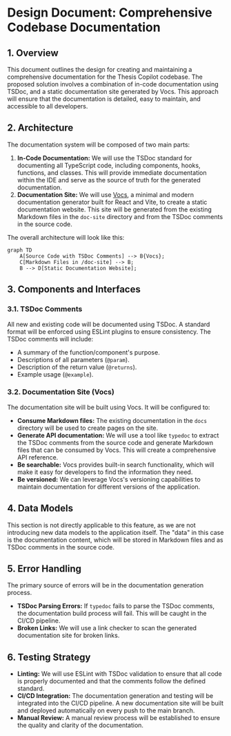 # Design Document: Comprehensive Codebase Documentation

## 1. Overview

This document outlines the design for creating and maintaining a comprehensive documentation for the Thesis Copilot codebase. The proposed solution involves a combination of in-code documentation using TSDoc, and a static documentation site generated by Vocs. This approach will ensure that the documentation is detailed, easy to maintain, and accessible to all developers.

## 2. Architecture

The documentation system will be composed of two main parts:

1.  **In-Code Documentation:** We will use the TSDoc standard for documenting all TypeScript code, including components, hooks, functions, and classes. This will provide immediate documentation within the IDE and serve as the source of truth for the generated documentation.
2.  **Documentation Site:** We will use [Vocs](https://vocs.dev/), a minimal and modern documentation generator built for React and Vite, to create a static documentation website. This site will be generated from the existing Markdown files in the `doc-site` directory and from the TSDoc comments in the source code.

The overall architecture will look like this:

```mermaid
graph TD
    A[Source Code with TSDoc Comments] --> B{Vocs};
    C[Markdown Files in /doc-site] --> B;
    B --> D[Static Documentation Website];
```

## 3. Components and Interfaces

### 3.1. TSDoc Comments

All new and existing code will be documented using TSDoc. A standard format will be enforced using ESLint plugins to ensure consistency. The TSDoc comments will include:

- A summary of the function/component's purpose.
- Descriptions of all parameters (`@param`).
- Description of the return value (`@returns`).
- Example usage (`@example`).

### 3.2. Documentation Site (Vocs)

The documentation site will be built using Vocs. It will be configured to:

- **Consume Markdown files:** The existing documentation in the `docs` directory will be used to create pages on the site.
- **Generate API documentation:** We will use a tool like `typedoc` to extract the TSDoc comments from the source code and generate Markdown files that can be consumed by Vocs. This will create a comprehensive API reference.
- **Be searchable:** Vocs provides built-in search functionality, which will make it easy for developers to find the information they need.
- **Be versioned:** We can leverage Vocs's versioning capabilities to maintain documentation for different versions of the application.

## 4. Data Models

This section is not directly applicable to this feature, as we are not introducing new data models to the application itself. The "data" in this case is the documentation content, which will be stored in Markdown files and as TSDoc comments in the source code.

## 5. Error Handling

The primary source of errors will be in the documentation generation process.

- **TSDoc Parsing Errors:** If `typedoc` fails to parse the TSDoc comments, the documentation build process will fail. This will be caught in the CI/CD pipeline.
- **Broken Links:** We will use a link checker to scan the generated documentation site for broken links.

## 6. Testing Strategy

- **Linting:** We will use ESLint with TSDoc validation to ensure that all code is properly documented and that the comments follow the defined standard.
- **CI/CD Integration:** The documentation generation and testing will be integrated into the CI/CD pipeline. A new documentation site will be built and deployed automatically on every push to the main branch.
- **Manual Review:** A manual review process will be established to ensure the quality and clarity of the documentation.
